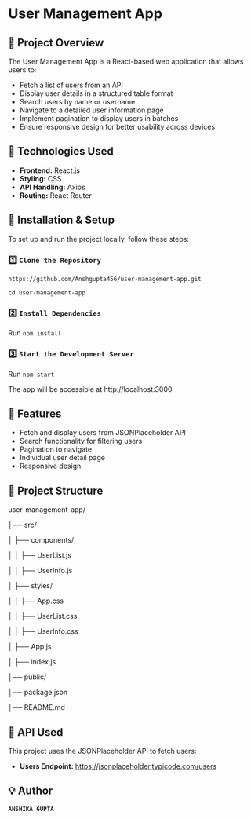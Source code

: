 # User Management App

## 📌 Project Overview
The User Management App is a React-based web application that allows users to:
* Fetch a list of users from an API
* Display user details in a structured table format
* Search users by name or username
* Navigate to a detailed user information page
* Implement pagination to display users in batches
* Ensure responsive design for better usability across devices

## 🚀 Technologies Used
* **Frontend:** React.js
* **Styling:** CSS
* **API Handling:** Axios
* **Routing:** React Router

## 🔧 Installation & Setup
To set up and run the project locally, follow these steps:
### 1️⃣ `Clone the Repository`
`https://github.com/Anshgupta456/user-management-app.git`

`cd user-management-app`

### 2️⃣ `Install Dependencies`
Run `npm install`

### 3️⃣ `Start the Development Server`
Run `npm start`

The app will be accessible at http://localhost:3000

## 📌 Features
* Fetch and display users from JSONPlaceholder API
* Search functionality for filtering users
* Pagination to navigate
* Individual user detail page
* Responsive design

## 📂 Project Structure 
user-management-app/

│── src/

│   ├── components/

│   │   ├── UserList.js

│   │   ├── UserInfo.js

│   ├── styles/

│   │   ├── App.css

│   │   ├── UserList.css

│   │   ├── UserInfo.css

│   ├── App.js

│   ├── index.js

│── public/

│── package.json

│── README.md

## 🔗 API Used
This project uses the JSONPlaceholder API to fetch users:
* **Users Endpoint:** https://jsonplaceholder.typicode.com/users


## 💡 Author
**`ANSHIKA GUPTA`**